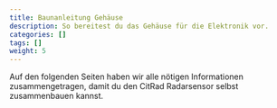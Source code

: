 ```yaml
---
title: Baunanleitung Gehäuse
description: So bereitest du das Gehäuse für die Elektronik vor.
categories: []
tags: []
weight: 5
---
```



Auf den folgenden Seiten haben wir alle nötigen Informationen zusammengetragen, damit du den CitRad Radarsensor selbst zusammenbauen kannst.